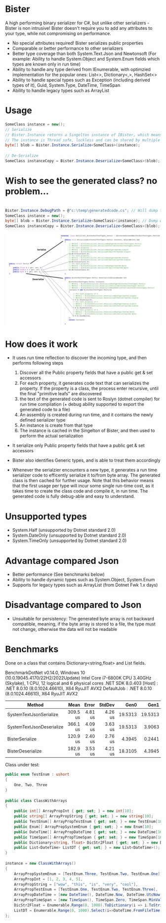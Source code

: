 # Bister

A high performing binary serializer for C#, but unlike other serializers - Bister is non intrusive! 
Bister doesn't require you to add any attributes to your type, while not compromising on performance.

* No special attributes required! Bister serializes public properties
* Comparable or better performance to other serializers
* Better type coverage than both System.Text.Json and Newtonsoft (For example: Ability to handle System.Object and System.Enum fields which types are known only in run time)
* Ability to handle any type derived from IEnumerable, with optimzied implementation for the popular ones: List<>, Dictionary<,>, HashSet<>
* Ability to handle special types such as Exception (including derived types of it), Guid, System.Type, DateTime, TimeSpan
* Ability to handle legacy types such as ArrayList

# Usage
```cs
SomeClass instance = new();
// Serialize
// Bister.Instance returns a Singelton instance of IBister, which means that Bister can easily fit with any dependency injection framework
// The instance is Thread safe, lockless and can be shared by multiple threads, as the generated class is state-less.
byte[] blob = Bister.Instance.Serialize<SomeClass>(instance);

// De-Serialize
SomeClass instanceCopy = Bister.Instance.Deserialize<SomeClass>(blob);
```
# Wish to see the generated class? no problem...
```cs

Bister.Instance.DebugPath = @"c:\temp\generatedcode.cs"; // Will dump the generated code into this file
SomeClass instance = new();
byte[] blob = Bister.Instance.Serialize<SomeClass>(instance); // Dump will happen here
SomeClass instanceCopy = Bister.Instance.Deserialize<SomeClass>(blob); // No dump here, as class was already generated in previous call to Serialize<SomeClass>
```

![Illustration for trivial struct](Illustration.jpg)

# How does it work
* It uses run time reflection to discover the incoming type, and then performs following steps
  1. Discover all the Public property fields that have a public get & set accessors
  2. For each property, it generates code text that can serializes the property. If the property is a class, the process enter recursive, until the final "primitive leafs" are discovered
  3. the text of the generated code is sent to Roslyn (dotnet compiler) for run time compilation (+ debug ability supported to export the generated code to a file)
  4. An assembly is created during run time, and it contains the newly defined serializer type
  5. An instance is create from that type
  6. The instance is cached in the Singelton of Bister, and then used to perform the actual serialization
     
* It serialize only Public property fields that have a public get & set accessors
* Bister also identifies Generic types, and is able to treat them accordingly
* Whenever the serialzier encounters a new type, it generates a run time serializer code to efficently serialize it to/from byte array. The generated class is then cached for further usage. Note that this behavior means that the first usage per type will incur some single run-time cost, as it takes time to create the class code and compile it, in run time.
The generated code is fully debug-able and easy to understand.

# Unsupported types
* System.Half (unsupported by Dotnet standard 2.0)
* System.DateOnly (unsupported by Dotnet standard 2.0)
* System.TimeOnly (unsupported by Dotnet standard 2.0)
 
# Advantage compared Json
* Better performance (See benchmarks below)
* Ability to handle dynamic types such as System.Object, System.Enum
* Supports for legacy types such as ArrayList (from Dotnet Fwk 1.x days)

# Disadvantage compared to Json

* Unsuitable for persistency: The generated byte array is not backward compatible, meaning, if the byte array is stored to a file, the type must not change, otherwise the data will not be readable

  
# Benchmarks
Done on a class that contains Dictionary<string,float> and List<string> fields.

BenchmarkDotNet v0.14.0, Windows 10 (10.0.19045.4170/22H2/2022Update)
Intel Core i7-6800K CPU 3.40GHz (Skylake), 1 CPU, 12 logical and 6 physical cores
.NET SDK 8.0.403
  [Host]     : .NET 8.0.10 (8.0.1024.46610), X64 RyuJIT AVX2
  DefaultJob : .NET 8.0.10 (8.0.1024.46610), X64 RyuJIT AVX2


| Method                    | Mean     | Error   | StdDev  | Gen0    | Gen1    | Gen2    | Allocated |
|-------------------------- |---------:|--------:|--------:|--------:|--------:|--------:|----------:|
| SystemTextJsonSerialize   | 309.5 us | 4.81 us | 4.26 us | 19.5313 | 19.5313 | 19.5313 |  92.88 KB |
| SystemTextJsonDeserialize | 366.1 us | 4.09 us | 3.63 us | 19.5313 |  3.9063 |       - | 151.36 KB |
| BisterSerialize           | 120.9 us | 2.40 us | 2.76 us |  4.3945 |  0.2441 |       - |  33.75 KB |
| BisterDeserialize         | 182.9 us | 3.53 us | 4.21 us | 18.3105 |  4.3945 |       - |    142 KB |

Class under test:
```cs
public enum TestEnum : ushort
{
    One, Two, Three
}

public class ClassWithArrays
{
    public int[] ArrayPropInt { get; set; } = new int[10];
    public string[] ArrayPropString { get; set; } = new string[10];
    public TestEnum[] ArrayPropTestEnum { get; set; } = new TestEnum[10];
    public Enum[] ArrayPropSystemEnum { get; set; } = new Enum[10];
    public DateTime[] ArrayPropDateTime { get; set; } = new DateTime[10];
    public TimeSpan[] ArrayPropTimeSpan { get; set; } = new TimeSpan[10];
    public Dictionary<string, float> DicStr2Float { get; set; } = new Dictionary<string, float>();
    public List<DateTime> ListDT { get; set; } = new List<DateTime>();
}

instance = new ClassWithArrays()
{
    ArrayPropSystemEnum = [TestEnum.Three, TestEnum.Two, TestEnum.One],
    ArrayPropInt = [1, 2, 3, 4, 5],
    ArrayPropString = ["wow", "this", "is", "very", "cool"],
    ArrayPropTestEnum = [TestEnum.One, TestEnum.Two, TestEnum.Three],
    ArrayPropDateTime = [new DateTime(), DateTime.Now, DateTime.UtcNow, DateTime.MinValue, DateTime.MaxValue, DateTime.FromOADate(0), DateTime.FromFileTime(0), DateTime.FromBinary(0), DateTime.FromBinary(123)],
    ArrayPropTimeSpan = [new TimeSpan(), TimeSpan.Zero, TimeSpan.MinValue, TimeSpan.MaxValue, DateTime.Now.TimeOfDay],
    DicStr2Float = Enumerable.Range(0, 1000).ToDictionary(i => i.ToString(), i => (float)i),
    ListDT = Enumerable.Range(0, 1000).Select(i=>DateTime.FromFileTime(i)).ToList()
};
```
